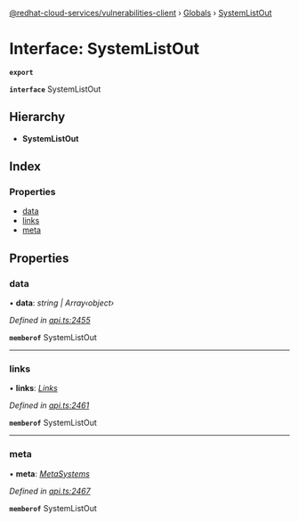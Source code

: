 [@redhat-cloud-services/vulnerabilities-client](../README.md) › [Globals](../globals.md) › [SystemListOut](systemlistout.md)

# Interface: SystemListOut

**`export`** 

**`interface`** SystemListOut

## Hierarchy

* **SystemListOut**

## Index

### Properties

* [data](systemlistout.md#data)
* [links](systemlistout.md#links)
* [meta](systemlistout.md#meta)

## Properties

###  data

• **data**: *string | Array‹object›*

*Defined in [api.ts:2455](https://github.com/RedHatInsights/javascript-clients/blob/master/packages/vulnerabilities/api.ts#L2455)*

**`memberof`** SystemListOut

___

###  links

• **links**: *[Links](links.md)*

*Defined in [api.ts:2461](https://github.com/RedHatInsights/javascript-clients/blob/master/packages/vulnerabilities/api.ts#L2461)*

**`memberof`** SystemListOut

___

###  meta

• **meta**: *[MetaSystems](metasystems.md)*

*Defined in [api.ts:2467](https://github.com/RedHatInsights/javascript-clients/blob/master/packages/vulnerabilities/api.ts#L2467)*

**`memberof`** SystemListOut
